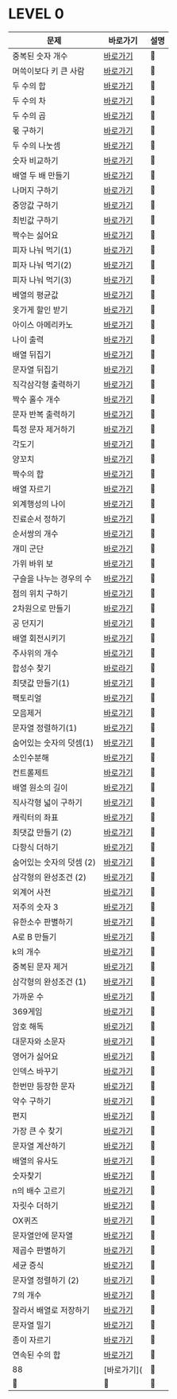 # LEVEL 0

|문제|바로가기|설명|
|------|---|---|
|중복된 숫자 개수|[바로가기](https://github.com/CSHcode/Programmers/tree/main/LEVEL%200/%EC%A4%91%EB%B3%B5%EB%90%9C%20%EC%88%AB%EC%9E%90%20%EA%B0%9C%EC%88%98)|:hammer:|
|머쓱이보다 키 큰 사람|[바로가기](https://github.com/CSHcode/Programmers/tree/main/LEVEL%200/%EC%A4%91%EB%B3%B5%EB%90%9C%20%EC%88%AB%EC%9E%90%20%EA%B0%9C%EC%88%98)|:hammer:|
|두 수의 합|[바로가기](https://github.com/CSHcode/Programmers/tree/main/LEVEL%200/%EB%91%90%20%EC%88%98%EC%9D%98%20%ED%95%A9)|:hammer:|
|두 수의 차|[바로가기](https://github.com/CSHcode/Programmers/tree/main/LEVEL%200/%EB%91%90%20%EC%88%98%EC%9D%98%20%EC%B0%A8)|:hammer:|
|두 수의 곱|[바로가기](https://github.com/CSHcode/Programmers/tree/main/LEVEL%200/%EB%91%90%20%EC%88%98%EC%9D%98%20%EA%B3%B1)|:hammer:|
|몫 구하기|[바로가기](https://github.com/CSHcode/Programmers/tree/main/LEVEL%200/%EB%AA%AB%20%EA%B5%AC%ED%95%98%EA%B8%B0)|:hammer:|
|두 수의 나눗셈|[바로가기](https://github.com/CSHcode/Programmers/tree/main/LEVEL%200/%EB%91%90%20%EC%88%98%EC%9D%98%20%EB%82%98%EB%88%97%EC%85%88)|:hammer:|
|숫자 비교하기|[바로가기](https://github.com/CSHcode/Programmers/tree/main/LEVEL%200/%EC%88%AB%EC%9E%90%20%EB%B9%84%EA%B5%90%ED%95%98%EA%B8%B0)|:hammer:|
|배열 두 배 만들기|[바로가기](https://github.com/CSHcode/Programmers/tree/main/LEVEL%200/%EC%88%AB%EC%9E%90%20%EB%B9%84%EA%B5%90%ED%95%98%EA%B8%B0)|:hammer:|
|나머지 구하기|[바로가기](https://github.com/CSHcode/Programmers/tree/main/LEVEL%200/%EB%82%98%EB%A8%B8%EC%A7%80%20%EA%B5%AC%ED%95%98%EA%B8%B0)|:hammer:|
|중앙값 구하기|[바로가기](https://github.com/CSHcode/Programmers/tree/main/LEVEL%200/%EC%A4%91%EC%95%99%EA%B0%92%20%EA%B5%AC%ED%95%98%EA%B8%B0)|:hammer:|
|최빈값 구하기|[바로가기](https://github.com/CSHcode/Programmers/tree/main/LEVEL%200/%EC%B5%9C%EB%B9%88%EA%B0%92%20%EA%B5%AC%ED%95%98%EA%B8%B0)|:hammer:|
|짝수는 싫어요|[바로가기](https://github.com/CSHcode/Programmers/tree/main/LEVEL%200/%EC%A7%9D%EC%88%98%EB%8A%94%20%EC%8B%AB%EC%96%B4%EC%9A%94)|:hammer:|
|피자 나눠 먹기(1)|[바로가기](https://github.com/CSHcode/Programmers/tree/main/LEVEL%200/%ED%94%BC%EC%9E%90%20%EB%82%98%EB%88%A0%20%EB%A8%B9%EA%B8%B0(1))|:hammer:|
|피자 나눠 먹기(2)|[바로가기](https://github.com/CSHcode/Programmers/tree/main/LEVEL%200/%ED%94%BC%EC%9E%90%20%EB%82%98%EB%88%A0%20%EB%A8%B9%EA%B8%B0(2))|:hammer:|
|피자 나눠 먹기(3)|[바로가기](https://github.com/CSHcode/Programmers/tree/main/LEVEL%200/%ED%94%BC%EC%9E%90%20%EB%82%98%EB%88%A0%20%EB%A8%B9%EA%B8%B0(3))|:hammer:|
|베열의 평균값|[바로가기](https://github.com/CSHcode/Programmers/tree/main/LEVEL%200/%EB%B0%B0%EC%97%B4%EC%9D%98%20%ED%8F%89%EA%B7%A0%EA%B0%92)|:hammer:|
|옷가게 할인 받기|[바로가기](https://github.com/CSHcode/Programmers/tree/main/LEVEL%200/%EC%98%B7%EA%B0%80%EA%B2%8C%20%ED%95%A0%EC%9D%B8%20%EB%B0%9B%EA%B8%B0)|:hammer:|
|아이스 아메리카노|[바로가기](https://github.com/CSHcode/Programmers/tree/main/LEVEL%200/%EC%95%84%EC%9D%B4%EC%8A%A4%20%EC%95%84%EB%A9%94%EB%A6%AC%EC%B9%B4%EB%85%B8)|:hammer:|
|나이 출력|[바로가기](https://github.com/CSHcode/Programmers/tree/main/LEVEL%200/%EB%82%98%EC%9D%B4%20%EC%B6%9C%EB%A0%A5)|:hammer:|
|배열 뒤집기|[바로가기](https://github.com/CSHcode/Programmers/tree/main/LEVEL%200/%EB%B0%B0%EC%97%B4%20%EB%92%A4%EC%A7%91%EA%B8%B0)|:hammer:|
|문자열 뒤집기|[바로가기](https://github.com/CSHcode/Programmers/tree/main/LEVEL%200/%EB%AC%B8%EC%9E%90%EC%97%B4%20%EB%92%A4%EC%A7%91%EA%B8%B0)|:hammer:|
|직각삼각형 출력하기|[바로가기](https://github.com/CSHcode/Programmers/tree/main/LEVEL%200/%EC%A7%81%EA%B0%81%EC%82%BC%EA%B0%81%ED%98%95%20%EC%B6%9C%EB%A0%A5%ED%95%98%EA%B8%B0)|:hammer:|
|짝수 홀수 개수|[바로가기](https://github.com/CSHcode/Programmers/tree/main/LEVEL%200/%EC%A7%9D%EC%88%98%20%ED%99%80%EC%88%98%20%EA%B0%9C%EC%88%98)|:hammer:|
|문자 반복 출력하기|[바로가기](https://github.com/CSHcode/Programmers/tree/main/LEVEL%200/%EB%AC%B8%EC%9E%90%20%EB%B0%98%EB%B3%B5%20%EC%B6%9C%EB%A0%A5%ED%95%98%EA%B8%B0)|:hammer:|
|특정 문자 제거하기|[바로가기](https://github.com/CSHcode/Programmers/tree/main/LEVEL%200/%ED%8A%B9%EC%A0%95%20%EB%AC%B8%EC%9E%90%20%EC%A0%9C%EA%B1%B0%ED%95%98%EA%B8%B0)|:hammer:|
|각도기|[바로가기](https://github.com/CSHcode/Programmers/tree/main/LEVEL%200/%EA%B0%81%EB%8F%84%EA%B8%B0)|:hammer:|
|양꼬치|[바로가기](https://github.com/CSHcode/Programmers/tree/main/LEVEL%200/%EC%96%91%EA%BC%AC%EC%B9%98)|:hammer:|
|짝수의 합|[바로가기](https://github.com/CSHcode/Programmers/tree/main/LEVEL%200/%EC%A7%9D%EC%88%98%EC%9D%98%20%ED%95%A9)|:hammer:|
|배열 자르기|[바로가기](https://github.com/CSHcode/Programmers/tree/main/LEVEL%200/%EB%B0%B0%EC%97%B4%20%EC%9E%90%EB%A5%B4%EA%B8%B0)|:hammer:|
|외계행성의 나이|[바로가기](https://github.com/CSHcode/Programmers/tree/main/LEVEL%200/%EC%99%B8%EA%B3%84%ED%96%89%EC%84%B1%EC%9D%98%20%EB%82%98%EC%9D%B4)|:hammer:|
|진료순서 정하기|[바로가기](https://github.com/CSHcode/Programmers/tree/main/LEVEL%200/%EC%A7%84%EB%A3%8C%20%EC%88%9C%EC%84%9C%20%EC%A0%95%ED%95%98%EA%B8%B0)|:hammer:|
|순서쌍의 개수|[바로가기](https://github.com/CSHcode/Programmers/tree/main/LEVEL%200/%EC%88%9C%EC%84%9C%EC%8C%8D%EC%9D%98%20%EA%B0%9C%EC%88%98)|:hammer:|
|개미 군단|[바로가기](https://github.com/CSHcode/Programmers/tree/main/LEVEL%200/%EA%B0%9C%EB%AF%B8%20%EA%B5%B0%EB%8B%A8)|:hammer:|
|가위 바위 보|[바로가기](https://github.com/CSHcode/Programmers/tree/main/LEVEL%200/%EA%B0%80%EC%9C%84%20%EB%B0%94%EC%9C%84%20%EB%B3%B4)|:hammer:|
|구슬을 나누는 경우의 수|[바로가기](https://github.com/CSHcode/Programmers/tree/main/LEVEL%200/%EA%B5%AC%EC%8A%AC%EC%9D%84%20%EB%82%98%EB%88%84%EB%8A%94%20%EA%B2%BD%EC%9A%B0%EC%9D%98%20%EC%88%98)|:hammer:|
|점의 위치 구하기|[바로가기](https://github.com/CSHcode/Programmers/tree/main/LEVEL%200/%EC%A0%90%EC%9D%98%20%EC%9C%84%EC%B9%98%20%EA%B5%AC%ED%95%98%EA%B8%B0)|:hammer:|
|2차원으로 만들기|[바로가기](https://github.com/CSHcode/Programmers/tree/main/LEVEL%200/2%EC%B0%A8%EC%9B%90%EC%9C%BC%EB%A1%9C%20%EB%A7%8C%EB%93%A4%EA%B8%B0)|:hammer:|
|공 던지기|[바로가기](https://github.com/CSHcode/Programmers/tree/main/LEVEL%200/%EA%B3%B5%20%EB%8D%98%EC%A7%80%EA%B8%B0)|:hammer:|
|배열 회전시키기|[바로가기](https://github.com/CSHcode/Programmers/tree/main/LEVEL%200/%EB%B0%B0%EC%97%B4%20%ED%9A%8C%EC%A0%84%EC%8B%9C%ED%82%A4%EA%B8%B0)|:hammer:|
|주사위의 개수|[바로가기](https://github.com/CSHcode/Programmers/tree/main/LEVEL%200/%EC%A3%BC%EC%82%AC%EC%9C%84%EC%9D%98%20%EA%B0%9C%EC%88%98)|:hammer:|
|합성수 찾기|[바로라기](https://github.com/CSHcode/Programmers/tree/main/LEVEL%200/%ED%95%A9%EC%84%B1%EC%88%98%20%EC%B0%BE%EA%B8%B0)|:hammer:|
|최댓값 만들기(1)|[바로가기](https://github.com/CSHcode/Programmers/tree/main/LEVEL%200/%EC%B5%9C%EB%8C%93%EA%B0%92%20%EB%A7%8C%EB%93%A4%EA%B8%B0%20(1))|:hammer:|
|팩토리얼|[바로가기](https://github.com/CSHcode/Programmers/tree/main/LEVEL%200/%ED%8C%A9%ED%86%A0%EB%A6%AC%EC%96%BC)|:hammer:|
|모음제거|[바로가기](https://github.com/CSHcode/Programmers/tree/main/LEVEL%200/%EB%AA%A8%EC%9D%8C%20%EC%A0%9C%EA%B1%B0)|:hammer:|
|문자열 정렬하기(1)|[바로가기](https://github.com/CSHcode/Programmers/tree/main/LEVEL%200/%EB%AC%B8%EC%9E%90%EC%97%B4%20%EC%A0%95%EB%A0%AC%ED%95%98%EA%B8%B0%20(1))|:hammer:|
|숨어있는 숫자의 덧셈(1)|[바로가기](https://github.com/CSHcode/Programmers/tree/main/LEVEL%200/%EC%88%A8%EC%96%B4%EC%9E%88%EB%8A%94%20%EC%88%AB%EC%9E%90%EC%9D%98%20%EB%8D%A7%EC%85%88%20(1))|:hammer:|
|소인수분해|[바로가기](https://github.com/CSHcode/Programmers/tree/main/LEVEL%200/%EC%86%8C%EC%9D%B8%EC%88%98%EB%B6%84%ED%95%B4)|:hammer:|
|컨트롤제트|[바로가기](https://github.com/CSHcode/Programmers/tree/main/LEVEL%200/%EC%BB%A8%ED%8A%B8%EB%A1%A4%20%EC%A0%9C%ED%8A%B8)|:hammer:|
|배열 원소의 길이|[바로가기](https://github.com/CSHcode/Programmers/tree/main/LEVEL%200/%EB%B0%B0%EC%97%B4%20%EC%9B%90%EC%86%8C%EC%9D%98%20%EA%B8%B8%EC%9D%B4)|:hammer:|
|직사각형 넓이 구하기|[바로가기](https://github.com/CSHcode/Programmers/tree/main/LEVEL%200/%EC%A7%81%EC%82%AC%EA%B0%81%ED%98%95%20%EB%84%93%EC%9D%B4%20%EA%B5%AC%ED%95%98%EA%B8%B0)|:hammer:|
|캐릭터의 좌표|[바로가기](https://github.com/CSHcode/Programmers/tree/main/LEVEL%200/%EC%BA%90%EB%A6%AD%ED%84%B0%EC%9D%98%20%EC%A2%8C%ED%91%9C)|:hammer:|
|최댓값 만들기 (2)|[바로가기](https://github.com/CSHcode/Programmers/tree/main/LEVEL%200/%EC%B5%9C%EB%8C%93%EA%B0%92%20%EB%A7%8C%EB%93%A4%EA%B8%B0%20(2))|:hammer:|
|다항식 더하기|[바로가기](https://github.com/CSHcode/Programmers/tree/main/LEVEL%200/%EB%8B%A4%ED%95%AD%EC%8B%9D%20%EB%8D%94%ED%95%98%EA%B8%B0)|:hammer:|
|숨어있는 숫자의 덧셈 (2)|[바로가기](https://github.com/CSHcode/Programmers/tree/main/LEVEL%200/%EC%88%A8%EC%96%B4%EC%9E%88%EB%8A%94%20%EC%88%AB%EC%9E%90%EC%9D%98%20%EB%8D%A7%EC%85%88%20(2))|:hammer:|
|삼각형의 완성조건 (2)|[바로가기](https://github.com/CSHcode/Programmers/tree/main/LEVEL%200/%EC%82%BC%EA%B0%81%ED%98%95%EC%9D%98%20%EC%99%84%EC%84%B1%EC%A1%B0%EA%B1%B4%20(2))|:hammer:|
|외계어 사전|[바로가기](https://github.com/CSHcode/Programmers/tree/main/LEVEL%200/%EC%99%B8%EA%B3%84%EC%96%B4%20%EC%82%AC%EC%A0%84)|:hammer:|
|저주의 숫자 3|[바로가기](https://github.com/CSHcode/Programmers/tree/main/LEVEL%200/%EC%A0%80%EC%A3%BC%EC%9D%98%20%EC%88%AB%EC%9E%90%203)|:hammer:|
|유한소수 판별하기|[바로가기](https://github.com/CSHcode/Programmers/tree/main/LEVEL%200/%EC%9C%A0%ED%95%9C%EC%86%8C%EC%88%98%20%ED%8C%90%EB%B3%84%ED%95%98%EA%B8%B0)|:hammer:|
|A로 B 만들기|[바로가기](https://github.com/CSHcode/Programmers/tree/main/LEVEL%200/A%EB%A1%9C%20B%20%EB%A7%8C%EB%93%A4%EA%B8%B0)|:hammer:|
|k의 개수|[바로가기](https://github.com/CSHcode/Programmers/tree/main/LEVEL%200/k%EC%9D%98%20%EA%B0%9C%EC%88%98)|:hammer:|
|중복된 문자 제거|[바로가기](https://github.com/CSHcode/Programmers/tree/main/LEVEL%200/%EC%A4%91%EB%B3%B5%EB%90%9C%20%EB%AC%B8%EC%9E%90%20%EC%A0%9C%EA%B1%B0)|:hammer:|
|삼각형의 완성조건 (1)|[바로가기](https://github.com/CSHcode/Programmers/tree/main/LEVEL%200/%EC%82%BC%EA%B0%81%ED%98%95%EC%9D%98%20%EC%99%84%EC%84%B1%EC%A1%B0%EA%B1%B4%20(1))|:hammer:|
|가까운 수|[바로가기](https://github.com/CSHcode/Programmers/tree/main/LEVEL%200/%EA%B0%80%EA%B9%8C%EC%9A%B4%20%EC%88%98)|:hammer:|
|369게임|[바로가기](https://github.com/CSHcode/Programmers/tree/main/LEVEL%200/369%EA%B2%8C%EC%9E%84)|:hammer:|
|암호 해독|[바로가기](https://github.com/CSHcode/Programmers/tree/main/LEVEL%200/%EC%95%94%ED%98%B8%20%ED%95%B4%EB%8F%85)|:hammer:|
|대문자와 소문자|[바로가기](https://github.com/CSHcode/Programmers/tree/main/LEVEL%200/%EB%8C%80%EB%AC%B8%EC%9E%90%EC%99%80%20%EC%86%8C%EB%AC%B8%EC%9E%90)|:hammer:|
|영어가 싫어요|[바로가기](https://github.com/CSHcode/Programmers/tree/main/LEVEL%200/%EC%98%81%EC%96%B4%EA%B0%80%20%EC%8B%AB%EC%96%B4%EC%9A%94)|:hammer:|
|인덱스 바꾸기|[바로가기](https://github.com/CSHcode/Programmers/tree/main/LEVEL%200/%EC%9D%B8%EB%8D%B1%EC%8A%A4%20%EB%B0%94%EA%BE%B8%EA%B8%B0)|:hammer:|
|한번만 등장한 문자|[바로가기](https://github.com/CSHcode/Programmers/tree/main/LEVEL%200/%ED%95%9C%20%EB%B2%88%EB%A7%8C%20%EB%93%B1%EC%9E%A5%ED%95%9C%20%EB%AC%B8%EC%9E%90)|:hammer:|
|약수 구하기|[바로가기](https://github.com/CSHcode/Programmers/tree/main/LEVEL%200/%EC%95%BD%EC%88%98%20%EA%B5%AC%ED%95%98%EA%B8%B0)|:hammer:|
|편지|[바로가기](https://github.com/CSHcode/Programmers/tree/main/LEVEL%200/%ED%8E%B8%EC%A7%80)|:hammer:|
|가장 큰 수 찾기|[바로가기](https://github.com/CSHcode/Programmers/tree/main/LEVEL%200/%EA%B0%80%EC%9E%A5%20%ED%81%B0%20%EC%88%98%20%EC%B0%BE%EA%B8%B0)|:hammer:|
|문자열 계산하기|[바로가기](https://github.com/CSHcode/Programmers/tree/main/LEVEL%200/%EB%AC%B8%EC%9E%90%EC%97%B4%20%EA%B3%84%EC%82%B0%ED%95%98%EA%B8%B0)|:hammer:|
|배열의 유사도|[바로가기](https://github.com/CSHcode/Programmers/tree/main/LEVEL%200/%EB%B0%B0%EC%97%B4%EC%9D%98%20%EC%9C%A0%EC%82%AC%EB%8F%84)|:hammer:|
|숫자찾기|[바로가기](https://github.com/CSHcode/Programmers/tree/main/LEVEL%200/%EC%88%AB%EC%9E%90%20%EC%B0%BE%EA%B8%B0)|:hammer:|
|n의 배수 고르기|[바로가기](https://github.com/CSHcode/Programmers/tree/main/LEVEL%200/n%EC%9D%98%20%EB%B0%B0%EC%88%98%20%EA%B3%A0%EB%A5%B4%EA%B8%B0)|:hammer:|
|자릿수 더하기|[바로가기](https://github.com/CSHcode/Programmers/tree/main/LEVEL%200/%EC%9E%90%EB%A6%BF%EC%88%98%20%EB%8D%94%ED%95%98%EA%B8%B0)|:hammer:|
|OX퀴즈|[바로가기](https://github.com/CSHcode/Programmers/tree/main/LEVEL%200/OX%ED%80%B4%EC%A6%88)|:hammer:|
|문자열안에 문자열|[바로가기](https://github.com/CSHcode/Programmers/tree/main/LEVEL%200/%EB%AC%B8%EC%9E%90%EC%97%B4%EC%95%88%EC%97%90%20%EB%AC%B8%EC%9E%90%EC%97%B4)|:hammer:|
|제곱수 판별하기|[바로가기](https://github.com/CSHcode/Programmers/tree/main/LEVEL%200/%EC%A0%9C%EA%B3%B1%EC%88%98%20%ED%8C%90%EB%B3%84%ED%95%98%EA%B8%B0)|:hammer:|
|세균 증식|[바로가기](https://github.com/CSHcode/Programmers/tree/main/LEVEL%200/%EC%84%B8%EA%B7%A0%20%EC%A6%9D%EC%8B%9D)|:hammer:|
|문자열 정렬하기 (2)|[바로가기](https://github.com/CSHcode/Programmers/tree/main/LEVEL%200/%EB%AC%B8%EC%9E%90%EC%97%B4%20%EC%A0%95%EB%A0%AC%ED%95%98%EA%B8%B0%20(2))|:hammer:|
|7의 개수|[바로가기](https://github.com/CSHcode/Programmers/tree/main/LEVEL%200/7%EC%9D%98%20%EA%B0%9C%EC%88%98)|:hammer:|
|잘라서 배열로 저장하기|[바로가기](https://github.com/CSHcode/Programmers/tree/main/LEVEL%200/%EC%9E%98%EB%9D%BC%EC%84%9C%20%EB%B0%B0%EC%97%B4%EB%A1%9C%20%EC%A0%80%EC%9E%A5%ED%95%98%EA%B8%B0)|:hammer:|
|문자열 밀기|[바로가기](https://github.com/CSHcode/Programmers/tree/main/LEVEL%200/%EB%AC%B8%EC%9E%90%EC%97%B4%20%EB%B0%80%EA%B8%B0)|:hammer:|
|종이 자르기|[바로가기](https://github.com/CSHcode/Programmers/tree/main/LEVEL%200/%EC%A2%85%EC%9D%B4%20%EC%9E%90%EB%A5%B4%EA%B8%B0)|:hammer:|
|연속된 수의 합|[바로가기](https://github.com/CSHcode/Programmers/tree/main/LEVEL%200/%EC%97%B0%EC%86%8D%EB%90%9C%20%EC%88%98%EC%9D%98%20%ED%95%A9)|:hammer:|
|88|[바로가기](|:hammer:|
|:hammer:|:hammer:|:hammer:|

